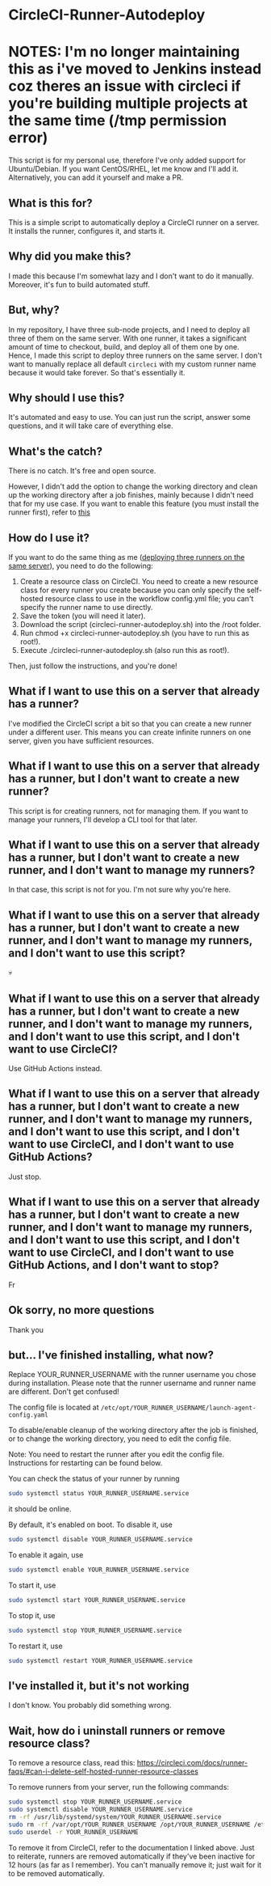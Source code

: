 # CircleCI-Runner-Autodeploy

# NOTES: I'm no longer maintaining this as i've moved to Jenkins instead coz theres an issue with circleci if you're building multiple projects at the same time (/tmp permission error)

This script is for my personal use, therefore I've only added support for Ubuntu/Debian. If you want CentOS/RHEL, let me know and I'll add it. Alternatively, you can add it yourself and make a PR.

## What is this for?

This is a simple script to automatically deploy a CircleCI runner on a server. It installs the runner, configures it, and starts it.

## Why did you make this?

I made this because I'm somewhat lazy and I don't want to do it manually. Moreover, it's fun to build automated stuff.

## But, why?

In my repository, I have three sub-node projects, and I need to deploy all three of them on the same server. With one runner, it takes a significant amount of time to checkout, build, and deploy all of them one by one. Hence, I made this script to deploy three runners on the same server. I don't want to manually replace all default `circleci` with my custom runner name because it would take forever. So that's essentially it.

## Why should I use this?

It's automated and easy to use. You can just run the script, answer some questions, and it will take care of everything else.

## What's the catch?

There is no catch. It's free and open source.

However, I didn't add the option to change the working directory and clean up the working directory after a job finishes, mainly because I didn't need that for my use case. If you want to enable this feature (you must install the runner first), refer to [this](#ive-finished-installing-what-now)

## How do I use it?

If you want to do the same thing as me ([deploying three runners on the same server](#but-why)), you need to do the following:

1. Create a resource class on CircleCI. You need to create a new resource class for every runner you create because you can only
   specify the self-hosted resource class to use in the workflow config.yml file; you can't specify the runner name to use directly.
2. Save the token (you will need it later).
3. Download the script (circleci-runner-autodeploy.sh) into the /root folder.
4. Run chmod +x circleci-runner-autodeploy.sh (you have to run this as root!).
5. Execute ./circleci-runner-autodeploy.sh (also run this as root!).

Then, just follow the instructions, and you're done!

## What if I want to use this on a server that already has a runner?

I've modified the CircleCI script a bit so that you can create a new runner under a different user. This means you can create infinite runners on one server, given you have sufficient resources.

## What if I want to use this on a server that already has a runner, but I don't want to create a new runner?

This script is for creating runners, not for managing them. If you want to manage your runners, I'll develop a CLI tool for that later.

## What if I want to use this on a server that already has a runner, but I don't want to create a new runner, and I don't want to manage my runners?

In that case, this script is not for you. I'm not sure why you're here.

## What if I want to use this on a server that already has a runner, but I don't want to create a new runner, and I don't want to manage my runners, and I don't want to use this script?

💀

## What if I want to use this on a server that already has a runner, but I don't want to create a new runner, and I don't want to manage my runners, and I don't want to use this script, and I don't want to use CircleCI?

Use GitHub Actions instead.

## What if I want to use this on a server that already has a runner, but I don't want to create a new runner, and I don't want to manage my runners, and I don't want to use this script, and I don't want to use CircleCI, and I don't want to use GitHub Actions?

Just stop.

## What if I want to use this on a server that already has a runner, but I don't want to create a new runner, and I don't want to manage my runners, and I don't want to use this script, and I don't want to use CircleCI, and I don't want to use GitHub Actions, and I don't want to stop?

Fr

## Ok sorry, no more questions

Thank you

## but... I've finished installing, what now?

Replace YOUR_RUNNER_USERNAME with the runner username you chose during installation. Please note that the runner username and runner name are different. Don't get confused!

The config file is located at `/etc/opt/YOUR_RUNNER_USERNAME/launch-agent-config.yaml`

To disable/enable cleanup of the working directory after the job is finished, or to change the working directory, you need to edit the config file.

Note: You need to restart the runner after you edit the config file. Instructions for restarting can be found below.

You can check the status of your runner by running

```bash
sudo systemctl status YOUR_RUNNER_USERNAME.service
```

it should be online.

By default, it's enabled on boot. To disable it, use

```bash
sudo systemctl disable YOUR_RUNNER_USERNAME.service
```

To enable it again, use

```bash
sudo systemctl enable YOUR_RUNNER_USERNAME.service
```

To start it, use

```bash
sudo systemctl start YOUR_RUNNER_USERNAME.service
```

To stop it, use

```bash
sudo systemctl stop YOUR_RUNNER_USERNAME.service
```

To restart it, use

```bash
sudo systemctl restart YOUR_RUNNER_USERNAME.service
```

## I've installed it, but it's not working

I don't know. You probably did something wrong.

## Wait, how do i uninstall runners or remove resource class?

To remove a resource class, read this: https://circleci.com/docs/runner-faqs/#can-i-delete-self-hosted-runner-resource-classes

To remove runners from your server, run the following commands:

```bash
sudo systemctl stop YOUR_RUNNER_USERNAME.service
sudo systemctl disable YOUR_RUNNER_USERNAME.service
rm -rf /usr/lib/systemd/system/YOUR_RUNNER_USERNAME.service
sudo rm -rf /var/opt/YOUR_RUNNER_USERNAME /opt/YOUR_RUNNER_USERNAME /etc/opt/YOUR_RUNNER_USERNAME /usr/lib/systemd/system/YOUR_RUNNER_USERNAME.service
sudo userdel -r YOUR_RUNNER_USERNAME
```

To remove it from CircleCI, refer to the documentation I linked above. Just to reiterate, runners are removed automatically if they've been inactive for 12 hours (as far as I remember). You can't manually remove it; just wait for it to be removed automatically.
